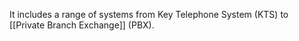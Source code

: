 It includes a range of systems from Key Telephone System (KTS) to [[Private Branch Exchange]] (PBX).